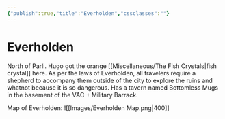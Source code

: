 ```yaml
---
{"publish":true,"title":"Everholden","cssclasses":""}
---
```


# Everholden

North of Parli. Hugo got the orange [[Miscellaneous/The Fish Crystals\|fish crystal]] here. 
As per the laws of Everholden, all travelers require a shepherd to accompany them outside of the city to explore the ruins and whatnot because it is so dangerous. Has a tavern named Bottomless Mugs in the basement of the VAC + Military Barrack. 

Map of Everholden: 
![[Images/Everholden Map.png|400]]